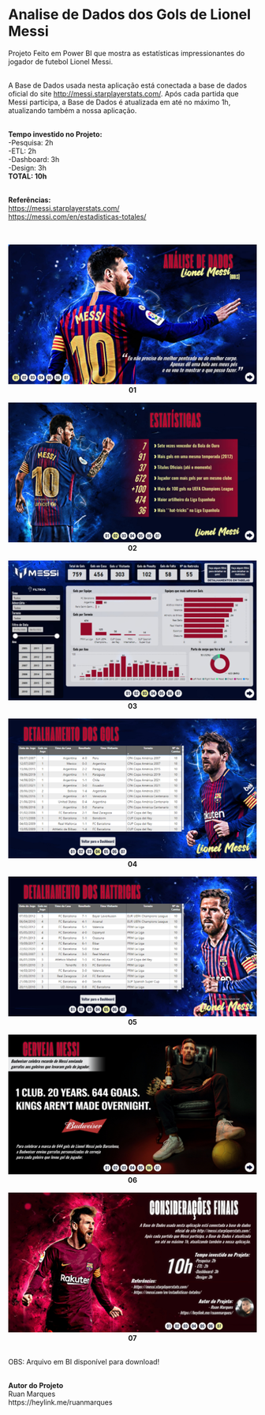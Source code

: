 # Analise de Dados dos Gols de Lionel Messi

Projeto Feito em Power BI que mostra as estatísticas impressionantes do jogador de futebol Lionel Messi.
<br><br>

A Base de Dados usada nesta aplicação está conectada a base de dados oficial do site http://messi.starplayerstats.com/.
Após cada partida que Messi participa, a Base de Dados é atualizada em até no máximo 1h, atualizando também a nossa aplicação.
<br><br>

<b>Tempo investido no Projeto:</b>         
-Pesquisa: 2h<br>
-ETL: 2h<br>
-Dashboard: 3h<br>
-Design: 3h<br>
<b>TOTAL: 10h</b>
<br><br>

<b>Referências:</b>         
https://messi.starplayerstats.com/<br>
https://messi.com/en/estadisticas-totales/
<br><br><br>


<div align="center" >
<img src="PDF/01.jpg">
<b>01</b>
</div>
<br>

<div align="center" >
<img src="PDF/02.jpg">
<b>02</b>
</div>
<br>

<div align="center" >
<img src="PDF/03.jpg">
<b>03</b>
</div>
<br>

<div align="center" >
<img src="PDF/04.jpg">
<b>04</b>
</div>
<br>

<div align="center" >
<img src="PDF/05.jpg">
<b>05</b>
</div>
<br>

<div align="center" >
<img src="PDF/06.jpg">
<b>06</b>
</div>
<br>

<div align="center" >
<img src="PDF/07.jpg">
<b>07</b>
</div>
<br>

OBS: Arquivo em BI disponível para download!

<br>
<b>Autor do Projeto</b><br>
Ruan Marques <br>
https://heylink.me/ruanmarques